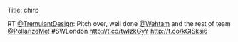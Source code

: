 Title: chirp

RT <a href="http://twitter.com/TremulantDesign">@TremulantDesign</a>: Pitch over, well done <a href="http://twitter.com/Wehtam">@Wehtam</a> and the rest of team <a href="http://twitter.com/PollarizeMe">@PollarizeMe</a>! #SWLondon <a href="http://t.co/twIzkGyY">http://t.co/twIzkGyY</a> <a href="http://t.co/kGISksi6">http://t.co/kGISksi6</a>
